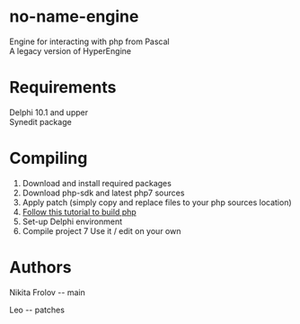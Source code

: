 # no-name-engine
Engine for interacting with php from Pascal<br>
A legacy version of HyperEngine

# Requirements
Delphi 10.1 and upper
<br>Synedit package

# Compiling
1. Download and install required packages
2. Download php-sdk and latest php7 sources
3. Apply patch (simply copy and replace files to your php sources location)
4. <a href="https://wiki.php.net/internals/windows/stepbystepbuild">Follow this tutorial to build php</a>
5. Set-up Delphi environment
6. Compile project
7 Use it / edit on your own

# Authors

Nikita Frolov -- main

Leo -- patches

